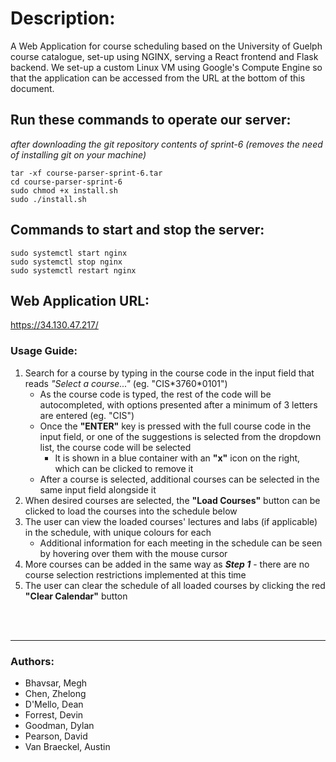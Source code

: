 # **Description:**

A Web Application for course scheduling based on the University of Guelph course catalogue, set-up using NGINX, serving a React frontend and Flask backend. We set-up a custom Linux VM using Google's Compute Engine so that the application can be accessed from the URL at the bottom of this document.

## **Run these commands to operate our server:** 
*after downloading the git repository contents of sprint-6 (removes the need of installing git on your machine)*
<br>

`tar -xf course-parser-sprint-6.tar`
<br>
`cd course-parser-sprint-6`
<br>
`sudo chmod +x install.sh`
<br>
`sudo ./install.sh`

## **Commands to start and stop the server:**

`sudo systemctl start nginx`
<br>
`sudo systemctl stop nginx`
<br>
`sudo systemctl restart nginx`

## **Web Application URL:**
https://34.130.47.217/

### **Usage Guide:**
1. Search for a course by typing in the course code in the input field that reads *"Select a course..."* (eg. "CIS\*3760\*0101")
    - As the course code is typed, the rest of the code will be autocompleted, with options presented after a minimum of 3 letters are entered (eg. "CIS")
    - Once the **"ENTER"** key is pressed with the full course code in the input field, or one of the suggestions is selected from the dropdown list, the course code will be selected
        - It is shown in a blue container with an **"x"** icon on the right, which can be clicked to remove it
    - After a course is selected, additional courses can be selected in the same input field alongside it
2. When desired courses are selected, the **"Load Courses"** button can be clicked to load the courses into the schedule below
3. The user can view the loaded courses' lectures and labs (if applicable) in the schedule, with unique colours for each
    - Additional information for each meeting in the schedule can be seen by hovering over them with the mouse cursor
4. More courses can be added in the same way as ***Step 1*** - there are no course selection restrictions implemented at this time
5. The user can clear the schedule of all loaded courses by clicking the red **"Clear Calendar"** button 
<br>
<br>
<hr>

### **Authors:**

* Bhavsar, Megh
* Chen, Zhelong
* D'Mello, Dean
* Forrest, Devin
* Goodman, Dylan
* Pearson, David
* Van Braeckel, Austin

